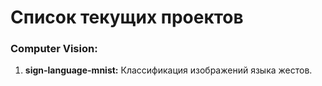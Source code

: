 # Список текущих проектов

### Computer Vision:
1. **sign-language-mnist:** Классификация изображений языка жестов.

